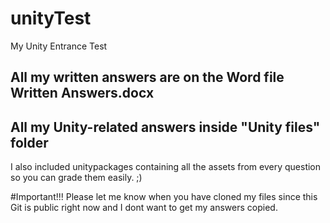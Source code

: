 # unityTest
My Unity Entrance Test

## All my written answers are on the Word file Written Answers.docx
## All my Unity-related answers inside "Unity files" folder
I also included unitypackages containing all the assets from every question so you can grade them easily. ;)

#Important!!!
Please let me know when you have cloned my files since this Git is public right now and I dont want to get my answers copied.

